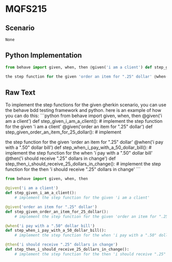 # MQFS215
## Scenario
```gherkin
None
```


## Python Implementation
```python
from behave import given, when, then @given('i am a client') def step_given_i_am_a_client(): # implement the step function for the given 'i am a client' @given('order an item for ".25" dollar') def step_given_order_an_item_for_25_dollar(): # implement

the step function for the given 'order an item for ".25" dollar' @when('i pay with a ".50" dollar bill') def step_when_i_pay_with_a_50_dollar_bill(): # implement the step function for the when 'i pay with a ".50" dollar bill' @then('i should receive ".25" dollars in change') def step_then_i_should_receive_25_dollars_in_change(): # implement the step function for the then 'i should receive ".25" dollars in change'
```


## Raw Text
To implement the step functions for the given gherkin scenario, you can use the behave bdd testing framework and python. here is an example of how you can do this: ```python from behave import given, when, then @given('i am a client') def step_given_i_am_a_client(): # implement the step function for the given 'i am a client' @given('order an item for ".25" dollar') def step_given_order_an_item_for_25_dollar(): # implement

the step function for the given 'order an item for ".25" dollar' @when('i pay with a ".50" dollar bill') def step_when_i_pay_with_a_50_dollar_bill(): # implement the step function for the when 'i pay with a ".50" dollar bill' @then('i should receive ".25" dollars in change') def step_then_i_should_receive_25_dollars_in_change(): # implement the step function for the then 'i should receive ".25" dollars in change' ```

```python
from behave import given, when, then

@given('i am a client')
def step_given_i_am_a_client():
    # implement the step function for the given 'i am a client'

@given('order an item for ".25" dollar')
def step_given_order_an_item_for_25_dollar():
    # implement the step function for the given 'order an item for ".25" dollar'

@when('i pay with a ".50" dollar bill')
def step_when_i_pay_with_a_50_dollar_bill():
    # implement the step function for the when 'i pay with a ".50" dollar bill'

@then('i should receive ".25" dollars in change')
def step_then_i_should_receive_25_dollars_in_change():
    # implement the step function for the then 'i should receive ".25" dollars in change'
```
